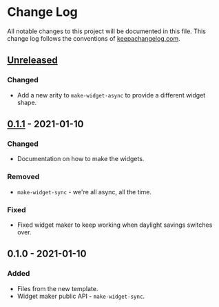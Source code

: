 # Change Log
All notable changes to this project will be documented in this file. This change log follows the conventions of [keepachangelog.com](http://keepachangelog.com/).

## [Unreleased]
### Changed
- Add a new arity to `make-widget-async` to provide a different widget shape.

## [0.1.1] - 2021-01-10
### Changed
- Documentation on how to make the widgets.

### Removed
- `make-widget-sync` - we're all async, all the time.

### Fixed
- Fixed widget maker to keep working when daylight savings switches over.

## 0.1.0 - 2021-01-10
### Added
- Files from the new template.
- Widget maker public API - `make-widget-sync`.

[Unreleased]: https://github.com/your-name/clojure-recursion-looping/compare/0.1.1...HEAD
[0.1.1]: https://github.com/your-name/clojure-recursion-looping/compare/0.1.0...0.1.1

